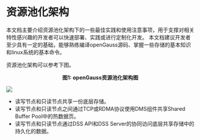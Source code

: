 # 资源池化架构

本文档主要介绍资源池化架构下的一些最佳实践和使用注意事项，用于支撑对相关特性感兴趣的开发者可以快速部署、实践或进行定制化开发。
本文档建议开发者至少具有一定的基础，能够熟练编译openGauss源码、掌握一些存储的基本知识和linux系统的基本命令。

资源池化架构可以参考下图。

<p align="center"><b>图1: openGauss资源池化架构图</b></p>

![](figures/shared_storage.JPG)

- 读写节点和只读节点共享一份底层存储。
- 读写节点和只读节点之间通过TCP或RDMA协议使用DMS组件共享Shared Buffer Pool中的热数据页。
- 读写节点和只读节点通过DSS API和DSS Server的协同访问底层共享存储中的持久化的数据。